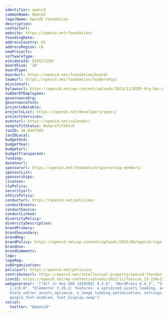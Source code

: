 ```yaml
---
identifier: openid
commonName: OpenID
legalName: OpenID Foundation
description:
contacturl:
website: https://openid.net/foundation/
foundingDate:
addressCountry: US
addressRegion: CA
newProjects:
softwareType:
wikidataId: Q105272307
boardSize: '19'
boardType:
boardurl: https://openid.net/foundation/board/
teamurl: https://openid.net/foundation/leadership/
missionurl:
bylawsurl: https://openid.net/wp-content/uploads/2023/11/OIDF-Org-Doc-Bylaws-Final-11-16-2023.pdf
numberOfEmployees:
governanceOrg:
governanceTech:
projectsNotable:
projectsList: https://openid.net/developers/specs/
projectsServices:
eventurl: https://openid.net/calendar/
nonprofitStatus: Nonprofit501c6
taxID: 26-0447503
taxIDLocal:
budgetUsd:
budgetYear:
budgeturl:
budgetTransparent:
funding:
donateurl:
sponsorurl: https://openid.net/foundation/sponsoring-members/
sponsorList:
sponsorships:
licenses:
claPolicy:
securityurl:
ethicsPolicy:
conducturl: https://openid.net/policies/
conductEvents:
conductSource:
conductLinked:
diversityPolicy:
diversityDescription:
brandPrimary:
brandSecondary:
brandReg:
brandPolicy: https://openid.net/wp-content/uploads/2023/06/openid-logo-guidelines.pdf
brandUse:
brandComments:
logo:
logoReg:
subOrganization:
policyurl: https://openid.net/policies/
contributeurl: https://openid.net/intellectual-property/openid-foundation-contribution-agreements/
icon32: https://openid.net/wp-content/uploads/2022/11/favicon_23-150x150.jpg
webgenerator: '["All in One SEO (AIOSEO) 4.5.6", "WordPress 6.4.3", "Site Kit by Google
  1.119.0", "Elementor 3.19.2; features: e_optimized_assets_loading, additional_custom_breakpoints,
  block_editor_assets_optimize, e_image_loading_optimization; settings: css_print_method-external,
  google_font-enabled, font_display-swap"]'
social:
  twitter: "@openid"
---
```


